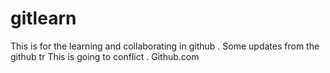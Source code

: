 # gitlearn
This is for the learning and collaborating in github .
Some updates from the github
tr
This is going to conflict . Github.com
